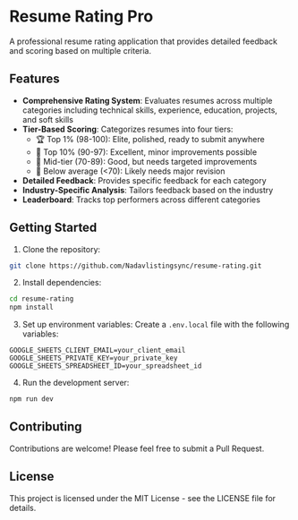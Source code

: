 # Resume Rating Pro

A professional resume rating application that provides detailed feedback and scoring based on multiple criteria.

## Features

- **Comprehensive Rating System**: Evaluates resumes across multiple categories including technical skills, experience, education, projects, and soft skills
- **Tier-Based Scoring**: Categorizes resumes into four tiers:
  - 🏆 Top 1% (98-100): Elite, polished, ready to submit anywhere
  - 🥈 Top 10% (90-97): Excellent, minor improvements possible
  - 🥉 Mid-tier (70-89): Good, but needs targeted improvements
  - 📝 Below average (<70): Likely needs major revision
- **Detailed Feedback**: Provides specific feedback for each category
- **Industry-Specific Analysis**: Tailors feedback based on the industry
- **Leaderboard**: Tracks top performers across different categories

## Getting Started

1. Clone the repository:
```bash
git clone https://github.com/Nadavlistingsync/resume-rating.git
```

2. Install dependencies:
```bash
cd resume-rating
npm install
```

3. Set up environment variables:
Create a `.env.local` file with the following variables:
```
GOOGLE_SHEETS_CLIENT_EMAIL=your_client_email
GOOGLE_SHEETS_PRIVATE_KEY=your_private_key
GOOGLE_SHEETS_SPREADSHEET_ID=your_spreadsheet_id
```

4. Run the development server:
```bash
npm run dev
```

## Contributing

Contributions are welcome! Please feel free to submit a Pull Request.

## License

This project is licensed under the MIT License - see the LICENSE file for details. 